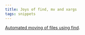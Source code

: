```yaml
---
title: Joys of find, mv and xargs
tags: snippets
---
```


[Automated moving of files using find](http://typechecked.net/wiki/Automated%20moving%20of%20files%20using%20find).
